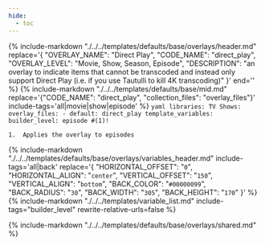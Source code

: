 ```yaml
---
hide:
  - toc
---
```

{%
    include-markdown "./../../templates/defaults/base/overlays/header.md"
    replace='{
        "OVERLAY_NAME": "Direct Play", 
        "CODE_NAME": "direct_play",
        "OVERLAY_LEVEL": "Movie, Show, Season, Episode",
        "DESCRIPTION": "an overlay to indicate items that cannot be transcoded and instead only support Direct Play (i.e. if you use Tautulli to kill 4K transcoding)"
    }'
    end='<!--rec-sub-->'
%}
{% 
    include-markdown "./../../templates/defaults/base/mid.md" 
    replace='{"CODE_NAME": "direct_play", "collection_files": "overlay_files"}' 
    include-tags='all|movie|show|episode' 
%}
    ```yaml
    libraries:
      TV Shows:
        overlay_files:
          - default: direct_play
            template_variables:
              builder_level: episode #(1)!
    ```

    1.  Applies the overlay to episodes

{% 
    include-markdown "./../../templates/defaults/base/overlays/variables_header.md"
    include-tags='all|back'
    replace='{
        "HORIZONTAL_OFFSET": "`0`",
        "HORIZONTAL_ALIGN": "`center`",
        "VERTICAL_OFFSET": "`150`",
        "VERTICAL_ALIGN": "`bottom`",
        "BACK_COLOR": "`#00000099`",
        "BACK_RADIUS": "`30`",
        "BACK_WIDTH": "`305`",
        "BACK_HEIGHT": "`170`"
    }'
%}
    {%
        include-markdown "./../../templates/variable_list.md"
        include-tags="builder_level"
        rewrite-relative-urls=false
    %}

{% include-markdown "./../../templates/defaults/base/overlays/shared.md" %}